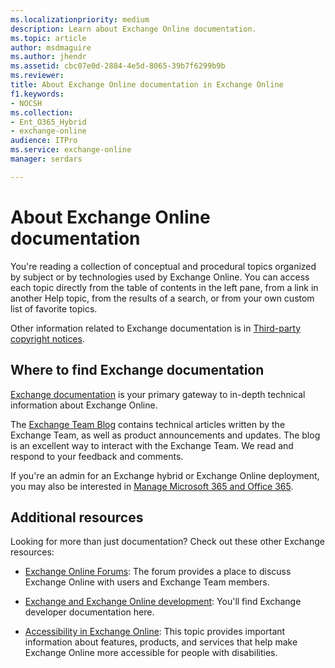 ```yaml
---
ms.localizationpriority: medium
description: Learn about Exchange Online documentation.
ms.topic: article
author: msdmaguire
ms.author: jhendr
ms.assetid: cbc07e0d-2884-4e5d-8065-39b7f6299b9b
ms.reviewer: 
title: About Exchange Online documentation in Exchange Online
f1.keywords:
- NOCSH
ms.collection:
- Ent_O365_Hybrid
- exchange-online
audience: ITPro
ms.service: exchange-online
manager: serdars

---
```


# About Exchange Online documentation

You're reading a collection of conceptual and procedural topics organized by subject or by technologies used by Exchange Online. You can access each topic directly from the table of contents in the left pane, from a link in another Help topic, from the results of a search, or from your own custom list of favorite topics.

Other information related to Exchange documentation is in [Third-party copyright notices](../ExchangeServer/about-documentation/third-party-copyrights.md).

## Where to find Exchange documentation

[Exchange documentation](../Hub/index.yml) is your primary gateway to in-depth technical information about Exchange Online.

The [Exchange Team Blog](https://techcommunity.microsoft.com/t5/exchange-team-blog/bg-p/Exchange) contains technical articles written by the Exchange Team, as well as product announcements and updates. The blog is an excellent way to interact with the Exchange Team. We read and respond to your feedback and comments.

If you're an admin for an Exchange hybrid or Exchange Online deployment, you may also be interested in [Manage Microsoft 365 and Office 365](/Office365/).

## Additional resources

Looking for more than just documentation? Check out these other Exchange resources:

- [Exchange Online Forums](/answers/topics/office-exchange-server-itpro.html): The forum provides a place to discuss Exchange Online with users and Exchange Team members.

- [Exchange and Exchange Online development](/exchange/client-developer/exchange-server-development): You'll find Exchange developer documentation here.

- [Accessibility in Exchange Online](./accessibility/accessibility.md): This topic provides important information about features, products, and services that help make Exchange Online more accessible for people with disabilities.
